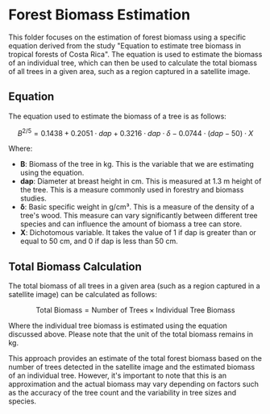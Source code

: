 # Forest Biomass Estimation

This folder focuses on the estimation of forest biomass using a specific equation derived from the study "Equation to estimate tree biomass in tropical forests of Costa Rica". The equation is used to estimate the biomass of an individual tree, which can then be used to calculate the total biomass of all trees in a given area, such as a region captured in a satellite image.

## Equation

The equation used to estimate the biomass of a tree is as follows:

$$
B^{2/5} = 0.1438 + 0.2051 \cdot dap + 0.3216 \cdot dap \cdot \delta - 0.0744 \cdot (dap - 50) \cdot X
$$

Where:

- **B**: Biomass of the tree in kg. This is the variable that we are estimating using the equation.
- **dap**: Diameter at breast height in cm. This is measured at 1.3 m height of the tree. This is a measure commonly used in forestry and biomass studies.
- **δ**: Basic specific weight in g/cm³. This is a measure of the density of a tree's wood. This measure can vary significantly between different tree species and can influence the amount of biomass a tree can store.
- **X**: Dichotomous variable. It takes the value of 1 if dap is greater than or equal to 50 cm, and 0 if dap is less than 50 cm.

## Total Biomass Calculation

The total biomass of all trees in a given area (such as a region captured in a satellite image) can be calculated as follows:

$$
\text{Total Biomass} = \text{Number of Trees} \times \text{Individual Tree Biomass}
$$

Where the individual tree biomass is estimated using the equation discussed above. Please note that the unit of the total biomass remains in kg.

This approach provides an estimate of the total forest biomass based on the number of trees detected in the satellite image and the estimated biomass of an individual tree. However, it's important to note that this is an approximation and the actual biomass may vary depending on factors such as the accuracy of the tree count and the variability in tree sizes and species.
